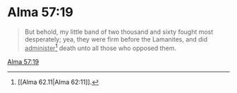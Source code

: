 # Alma 57:19

> But behold, my little band of two thousand and sixty fought most desperately; yea, they were firm before the Lamanites, and did <u>administer</u>[^a] death unto all those who opposed them.

[Alma 57:19](https://www.churchofjesuschrist.org/study/scriptures/bofm/alma/57?lang=eng&id=p19#p19)


[^a]: [[Alma 62.11|Alma 62:11]].  
